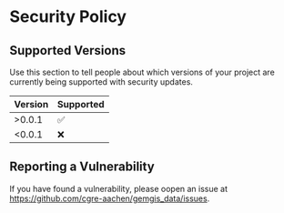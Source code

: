 # Security Policy

## Supported Versions

Use this section to tell people about which versions of your project are
currently being supported with security updates.

| Version | Supported          |
| ------- | ------------------ |
| >0.0.1  | :white_check_mark: |
| <0.0.1  | :x:                |

## Reporting a Vulnerability

If you have found a vulnerability, please oopen an issue at https://github.com/cgre-aachen/gemgis_data/issues.
